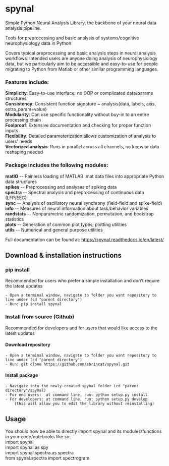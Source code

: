 # spynal
Simple Python Neural Analysis Library, the backbone of your neural data analysis pipeline.  

Tools for preprocessing and basic analysis of systems/cognitive neurophysiology data in Python  

Covers typical preprocessing and basic analysis steps in neural analysis workflows.
Intended users are anyone doing analysis of neurophysiology data, but we particularly aim to be
accessible and easy-to-use for people migrating to Python from Matlab or other similar
programming languages.  

### Features include:
**Simplicity**: Easy-to-use interface; no OOP or complicated data/params structures  
**Consistency**: Consistent function signature ~ analysis(data, labels, axis, extra_param=value)  
**Modularity**: Can use specific functionality without buy-in to an entire processing chain  
**Foolproof**: Extensive documentation and checking for proper function inputs  
**Flexibility**: Detailed parameterization allows customization of analysis to users' needs  
**Vectorized analysis**: Runs in parallel across all channels, no loops or data reshaping needed  

### Package includes the following modules:
**matIO** -- Painless loading of MATLAB .mat data files into appropriate Python data structures  
**spikes** -- Preprocessing and analyses of spiking data  
**spectra** -- Spectral analysis and preprocessing of continuous data (LFP/EEG)   
**sync** -- Analysis of oscillatory neural synchrony (field-field and spike-field)  
**info** -- Measures of neural information about task/behavior variables  
**randstats** -- Nonparametric randomization, permutation, and bootstrap statistics  
**plots** -- Generation of common plot types; plotting utilities  
**utils** -- Numerical and general purpose utilities  

Full documentation can be found at: https://spynal.readthedocs.io/en/latest/  


## Download & installation instructions

### pip install
Recommended for users who prefer a simple installation and don't require the latest updates

    - Open a terminal window, navigate to folder you want repository to live under (cd "parent directory")
    - Run: pip install spynal

### Install from source (Github)
Recommended for developers and for users that would like access to the latest updates

#### Download repository
    - Open a terminal window, navigate to folder you want repository to live under (cd "parent directory")
    - Run: git clone https://github.com/sbrincat/spynal.git

#### Install package
    - Navigate into the newly-created spynal folder (cd "parent directory"/spynal)
    - For end users:  at command line, run: python setup.py install
    - For developers: at command line, run: python setup.py develop
        (this will allow you to edit the library without reinstalling)

## Usage

You should now be able to directly import spynal and its modules/functions in your code/notebooks like so:  
    import spynal  
    import spynal as spy  
    import spynal.spectra as spectra  
    from spynal.spectra import spectrogram  